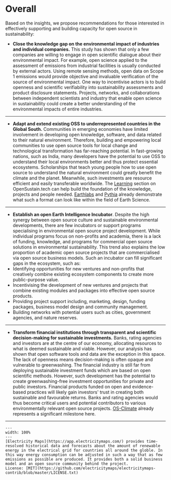 # Overall

Based on the insights, we propose recommendations for those interested in effectively supporting and building capacity for open source in sustainability:

- **Close the knowledge gap on the environmental impact of industries and individual companies.** This study has shown that only a few companies are willing to engage in open scientific dialogue about their environmental impact. For example, open science applied to the assessment of emissions from industrial facilities is usually conducted by external actors. Using remote sensing methods, open data on Scope 1 emissions would provide objective and invaluable verification of the source of environmental impact. One way to incentivise actors is to build openness and scientific verifiability into sustainability assessments and product disclosure statements. Projects, networks, and collaborations between independent scientists and industry that enable open science in sustainability could create a better understanding of the environmental impacts of entire industries.

---

- **Adapt and extend existing OSS to underrepresented countries in the Global South.** Communities in emerging economies have limited involvement in developing open knowledge, software, and data related to their natural environment. Therefore, building and empowering local communities to use open source tools for local change and technological transformation has far-reaching potential. In fast-growing nations, such as India, many developers have the potential to use OSS to understand their local environments better and thus protect essential ecosystems. Scholarships that teach young people how to use open source to understand the natural environment could greatly benefit the climate and the planet. Meanwhile, such investments are resource efficient and easily transferable worldwide. The [Learning](https://opensustain.tech/learning/) section on OpenSustain.tech can help build the foundation of the knowledge, projects and people needed. [Earthlabs](https://www.earthdatascience.org/) and [Pythia](https://projectpythia.org/) already demonstrate what such a format can look like within the field of Earth Science.

---

- **Establish an open Earth Intelligence Incubator**. Despite the high synergy between open source culture and sustainable environmental developments, there are few incubators or support programs specialising in environmental open source project development. While individual programs focus on non-profits and academia, there is a lack of funding, knowledge, and programs for commercial open source solutions in environmental sustainability. This trend also explains the low proportion of academic open source projects that are commercialised via open source business models. Such an incubator can fill significant gaps in the ecosystem, such as:
- Identifying opportunities for new ventures and non-profits that creatively combine existing ecosystem components to create more public-purpose value.
- Incentivising the development of new ventures and projects that combine existing modules and packages into effective open source products.
- Providing project support including, marketing, design, funding packages, business model design and community management.
- Building networks with potential users such as cities, government agencies, and nature reserves.

---

- **Transform financial institutions through transparent and scientific decision-making for sustainable investments.** Banks, rating agencies and investors are at the centre of our economy, allocating resources to what is deemed sustainable and viable. However, our analysis has shown that open software tools and data are the exception in this space. The lack of openness means decision-making is often opaque and vulnerable to greenwashing. The financial industry is still far from deploying sustainable investment funds which are based on open scientific methods. However, such development has the potential to create greenwashing-free investment opportunities for private and public investors. Financial products funded on open and evidence-based practices will likely gain investors' trust in creating both sustainable and favourable returns. Banks and rating agencies would thus become critical users and potential contributors to various environmentally relevant open source projects. [OS-Climate](https://os-climate.org/) already represents a significant milestone here.

---

 ```{figure} ../images/ElectricityMaps.png
---
width: 100%
---
[Electricity Maps](https://app.electricitymaps.com/) provides time-resolved historical data and forecasts about the amount of renewable energy in the electrical grid for countries all around the globle. In this way energy consumption can be adjusted in such a way that as few emissions as possible are produced. It provides both a solid business model and an open source community behind the project.
License: [MIT](https://github.com/electricitymaps/electricitymaps-contrib/blob/master/LICENSE.txt)
 ```